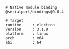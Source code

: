     # Native module binding
    @serialport/bindings@9.0.4

    # Target
    runtime     : electron
    version     : 3.1.8
    platform    : linux
    arch        : x64
    abi         : 64
